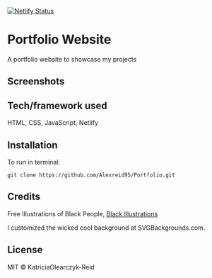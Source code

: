 [![Netlify Status](https://api.netlify.com/api/v1/badges/bde0cde8-7f02-49c2-b8bc-dab275b081ad/deploy-status)](https://app.netlify.com/sites/kataoreid/deploys)

# Portfolio Website

A portfolio website to showcase my projects

## Screenshots

## Tech/framework used

HTML, CSS, JavaScript, Netlify

## Installation

To run in terminal:

`git clone https://github.com/Alexreid95/Portfolio.git`

## Credits

Free Illustrations of Black People, [Black Illustrations](https://gumroad.com/blackillustrations)

I customized the wicked cool background at SVGBackgrounds.com.

## License

MIT © KatriciaOlearczyk-Reid
